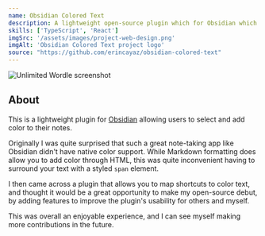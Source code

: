 ```yaml
---
name: Obsidian Colored Text
description: A lightweight open-source plugin which for Obsidian which I have contributed to, allowing users to select and add color to their notes.
skills: ['TypeScript', 'React']
imgSrc: '/assets/images/project-web-design.png'
imgAlt: 'Obsidian Colored Text project logo'
source: "https://github.com/erincayaz/obsidian-colored-text"
---
```


![Unlimited Wordle screenshot](/assets/images/obsidian-colored-text-1.gif)

## About

This is a lightweight plugin for [Obsidian](https://obsidian.md/) allowing users to select and add color to their notes. 

Originally I was quite surprised that such a great note-taking app like Obsidian didn't have native color support. While Markdown formatting does allow you to add color through HTML, this was quite inconvenient having to surround your text with a styled `span` element.

I then came across a plugin that allows you to map shortcuts to color text, and thought it would be a great opportunity to make my open-source debut, by adding features to improve the plugin's usability for others and myself.

This was overall an enjoyable experience, and I can see myself making more contributions in the future.